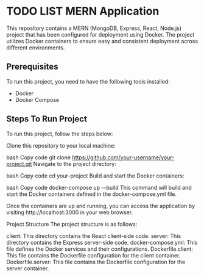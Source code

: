 # TODO LIST MERN Application
This repository contains a MERN (MongoDB, Express, React, Node.js) project that has been configured for deployment using Docker. The project utilizes Docker containers to ensure easy and consistent deployment across different environments.

## Prerequisites
To run this project, you need to have the following tools installed:

- Docker
- Docker Compose

## Steps To Run Project
To run this project, follow the steps below:

Clone this repository to your local machine:

bash
Copy code
git clone https://github.com/your-username/your-project.git
Navigate to the project directory:

bash
Copy code
cd your-project
Build and start the Docker containers:

bash
Copy code
docker-compose up --build
This command will build and start the Docker containers defined in the docker-compose.yml file.

Once the containers are up and running, you can access the application by visiting http://localhost:3000 in your web browser.

Project Structure
The project structure is as follows:

client: This directory contains the React client-side code.
server: This directory contains the Express server-side code.
docker-compose.yml: This file defines the Docker services and their configurations.
Dockerfile.client: This file contains the Dockerfile configuration for the client container.
Dockerfile.server: This file contains the Dockerfile configuration for the server container.
